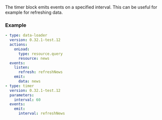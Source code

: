 The timer block emits events on a specified interval. This can be useful for example for refreshing
data.

### Example

```yaml
- type: data-loader
  version: 0.32.1-test.12
  actions:
    onLoad:
      type: resource.query
      resource: news
  events:
    listen:
      refresh: refreshNews
    emit:
      data: news
- type: timer
  version: 0.32.1-test.12
  parameters:
    interval: 60
  events:
    emit:
      interval: refreshNews
```

